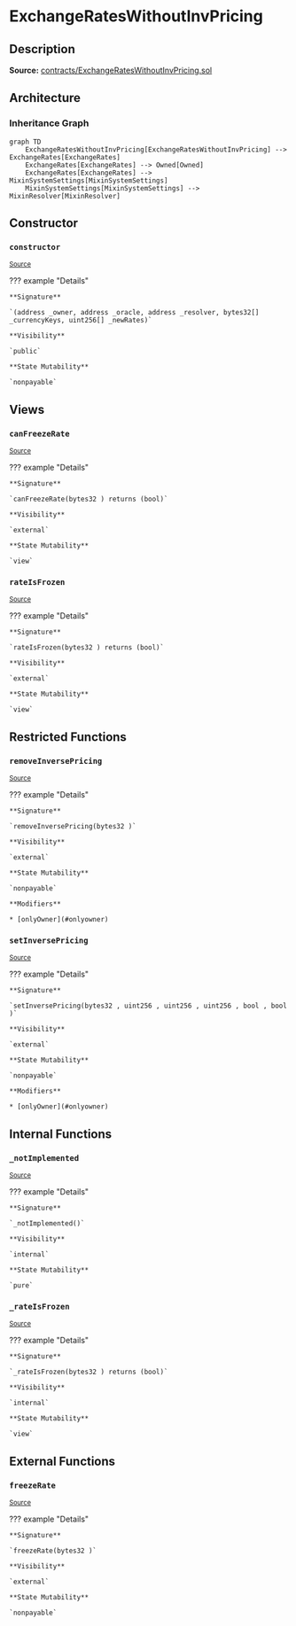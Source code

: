 # ExchangeRatesWithoutInvPricing

## Description

**Source:** [contracts/ExchangeRatesWithoutInvPricing.sol](https://github.com/Synthetixio/synthetix/tree/v2.35.4/contracts/ExchangeRatesWithoutInvPricing.sol)

## Architecture

### Inheritance Graph

```mermaid
graph TD
    ExchangeRatesWithoutInvPricing[ExchangeRatesWithoutInvPricing] --> ExchangeRates[ExchangeRates]
    ExchangeRates[ExchangeRates] --> Owned[Owned]
    ExchangeRates[ExchangeRates] --> MixinSystemSettings[MixinSystemSettings]
    MixinSystemSettings[MixinSystemSettings] --> MixinResolver[MixinResolver]

```

## Constructor

### `constructor`

<sub>[Source](https://github.com/Synthetixio/synthetix/tree/v2.35.4/contracts/ExchangeRatesWithoutInvPricing.sol#L9)</sub>

??? example "Details"

    **Signature**

    `(address _owner, address _oracle, address _resolver, bytes32[] _currencyKeys, uint256[] _newRates)`

    **Visibility**

    `public`

    **State Mutability**

    `nonpayable`

## Views

### `canFreezeRate`

<sub>[Source](https://github.com/Synthetixio/synthetix/tree/v2.35.4/contracts/ExchangeRatesWithoutInvPricing.sol#L36)</sub>

??? example "Details"

    **Signature**

    `canFreezeRate(bytes32 ) returns (bool)`

    **Visibility**

    `external`

    **State Mutability**

    `view`

### `rateIsFrozen`

<sub>[Source](https://github.com/Synthetixio/synthetix/tree/v2.35.4/contracts/ExchangeRatesWithoutInvPricing.sol#L40)</sub>

??? example "Details"

    **Signature**

    `rateIsFrozen(bytes32 ) returns (bool)`

    **Visibility**

    `external`

    **State Mutability**

    `view`

## Restricted Functions

### `removeInversePricing`

<sub>[Source](https://github.com/Synthetixio/synthetix/tree/v2.35.4/contracts/ExchangeRatesWithoutInvPricing.sol#L28)</sub>

??? example "Details"

    **Signature**

    `removeInversePricing(bytes32 )`

    **Visibility**

    `external`

    **State Mutability**

    `nonpayable`

    **Modifiers**

    * [onlyOwner](#onlyowner)

### `setInversePricing`

<sub>[Source](https://github.com/Synthetixio/synthetix/tree/v2.35.4/contracts/ExchangeRatesWithoutInvPricing.sol#L17)</sub>

??? example "Details"

    **Signature**

    `setInversePricing(bytes32 , uint256 , uint256 , uint256 , bool , bool )`

    **Visibility**

    `external`

    **State Mutability**

    `nonpayable`

    **Modifiers**

    * [onlyOwner](#onlyowner)

## Internal Functions

### `_notImplemented`

<sub>[Source](https://github.com/Synthetixio/synthetix/tree/v2.35.4/contracts/ExchangeRatesWithoutInvPricing.sol#L48)</sub>

??? example "Details"

    **Signature**

    `_notImplemented()`

    **Visibility**

    `internal`

    **State Mutability**

    `pure`

### `_rateIsFrozen`

<sub>[Source](https://github.com/Synthetixio/synthetix/tree/v2.35.4/contracts/ExchangeRatesWithoutInvPricing.sol#L44)</sub>

??? example "Details"

    **Signature**

    `_rateIsFrozen(bytes32 ) returns (bool)`

    **Visibility**

    `internal`

    **State Mutability**

    `view`

## External Functions

### `freezeRate`

<sub>[Source](https://github.com/Synthetixio/synthetix/tree/v2.35.4/contracts/ExchangeRatesWithoutInvPricing.sol#L32)</sub>

??? example "Details"

    **Signature**

    `freezeRate(bytes32 )`

    **Visibility**

    `external`

    **State Mutability**

    `nonpayable`
